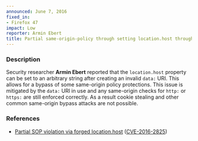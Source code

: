 ```yaml
---
announced: June 7, 2016
fixed_in:
- Firefox 47
impact: Low
reporter: Armin Ebert
title: Partial same-origin-policy through setting location.host through data URI
---
```


<h3>Description</h3>

<p>Security researcher <strong>Armin Ebert</strong> reported that the
<code>location.host</code> property can be set to an arbitrary string after creating an
invalid <code>data:</code> URI. This allows for a bypass of some same-origin policy
protections. This issue is mitigated by the <code>data:</code> URI in use and any
same-origin checks for <code>http:</code> or <code>https:</code> are still enforced
correctly. As a result cookie stealing and other common same-origin bypass attacks are not
possible.
</p>

<h3>References</h3>

<ul>
  <li><a href="https://bugzilla.mozilla.org/show_bug.cgi?id=1193093">
        Partial SOP violation via forged location.host</a>
(<a href="http://cve.mitre.org/cgi-bin/cvename.cgi?name=CVE-2016-2825"
class="ex-ref">CVE-2016-2825</a>)</li>
</ul>

